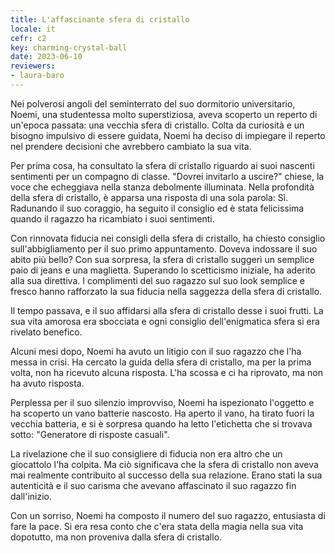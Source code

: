 ```yaml
---
title: L'affascinante sfera di cristallo
locale: it
cefr: c2
key: charming-crystal-ball
date: 2023-06-10
reviewers:
- laura-baro
---
```


Nei polverosi angoli del seminterrato del suo dormitorio universitario, Noemi, una studentessa molto superstiziosa, aveva scoperto un reperto di un'epoca passata: una vecchia sfera di cristallo. Colta da curiosità e un bisogno impulsivo di essere guidata, Noemi ha deciso di impiegare il reperto nel prendere decisioni che avrebbero cambiato la sua vita.

Per prima cosa, ha consultato la sfera di cristallo riguardo ai suoi nascenti sentimenti per un compagno di classe. "Dovrei invitarlo a uscire?" chiese, la voce che echeggiava nella stanza debolmente illuminata. Nella profondità della sfera di cristallo, è apparsa una risposta di una sola parola: Sì. Radunando il suo coraggio, ha seguito il consiglio ed è stata felicissima quando il ragazzo ha ricambiato i suoi sentimenti.

Con rinnovata fiducia nei consigli della sfera di cristallo, ha chiesto consiglio sull'abbigliamento per il suo primo appuntamento. Doveva indossare il suo abito più bello? Con sua sorpresa, la sfera di cristallo suggerì un semplice paio di jeans e una maglietta. Superando lo scetticismo iniziale, ha aderito alla sua direttiva. I complimenti del suo ragazzo sul suo look semplice e fresco hanno rafforzato la sua fiducia nella saggezza della sfera di cristallo.

Il tempo passava, e il suo affidarsi alla sfera di cristallo desse i suoi frutti. La sua vita amorosa era sbocciata e ogni consiglio dell'enigmatica sfera si era rivelato benefico.

Alcuni mesi dopo, Noemi ha avuto un litigio con il suo ragazzo che l'ha messa in crisi. Ha cercato la guida della sfera di cristallo, ma per la prima volta, non ha ricevuto alcuna risposta. L'ha scossa e ci ha riprovato, ma non ha avuto risposta.

Perplessa per il suo silenzio improvviso, Noemi ha ispezionato l'oggetto e ha scoperto un vano batterie nascosto. Ha aperto il vano, ha tirato fuori la vecchia batteria, e si è sorpresa quando ha letto l'etichetta che si trovava sotto: "Generatore di risposte casuali".

La rivelazione che il suo consigliere di fiducia non era altro che un giocattolo l'ha colpita. Ma ciò significava che la sfera di cristallo non aveva mai realmente contribuito al successo della sua relazione. Erano stati la sua autenticità e il suo carisma che avevano affascinato il suo ragazzo fin dall'inizio.

Con un sorriso, Noemi ha composto il numero del suo ragazzo, entusiasta di fare la pace. Si era resa conto che c'era stata della magia nella sua vita dopotutto, ma non proveniva dalla sfera di cristallo.